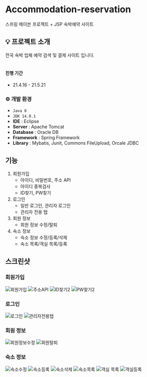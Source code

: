 # Accommodation-reservation
스프링 메이븐 프로젝트 + JSP 숙박예약 사이트

## 💡 프로젝트 소개
전국 숙박 업체 예약 검색 및 결제 사이트 입니다.<br>
<br>

#### 진행 기간
* 21.4.16 - 21.5.21

### ⚙️ 개발 환경
- `Java 8`
- `JDK 14.0.1`
- **IDE** : Eclipse
- **Server** : Apache Tomcat
- **Database** : Oracle DB
- **Framework** : Spring Framework
- **Library** : Mybatis, Junit, Commons FileUpload, Orcale JDBC

## 기능
1. 회원가입
   * 아이디, 비밀번호, 주소 API
   * 아이디 중복검사
   * ID찾기, PW찾기
2. 로그인
   * 일반 로그인, 관리자 로그인
   * 관리자 전용 탭
3. 회원 정보
   * 회원 정보 수정/탈퇴
4. 숙소 정보
   * 숙소 정보 수정/등록/삭제
   * 숙소 목록/객실 목록/등록

## 스크린샷

### 회원가입
![회원가입](https://github.com/cjw2474/Accommodation-reservation/assets/127098229/924bdc8e-ec80-4392-ba85-f327ce7539e0)
![주소API](https://github.com/cjw2474/Accommodation-reservation/assets/127098229/6c1bd83b-3af4-42a4-ac88-225626296cb4)
![ID찾기2](https://github.com/cjw2474/Accommodation-reservation/assets/127098229/795251d0-55f7-4c3c-98c5-0cd9f41ca909)
![PW찾기2](https://github.com/cjw2474/Accommodation-reservation/assets/127098229/26790ee9-0f03-4436-ac45-5e721d107de4)

### 로그인
![로그인](https://github.com/cjw2474/Accommodation-reservation/assets/127098229/9d7502c2-43e5-4d8f-847c-f09671494d75)
![관리자전용탭](https://github.com/cjw2474/Accommodation-reservation/assets/127098229/5a4d52ce-1f54-4345-828f-edb6df721192)

### 회원 정보
![회원정보수정](https://github.com/cjw2474/Accommodation-reservation/assets/127098229/22b835d9-a791-4ae0-a913-82838243f154)
![회원탈퇴](https://github.com/cjw2474/Accommodation-reservation/assets/127098229/8fe75187-02f1-4127-b977-f8c7991c9fb3)

### 숙소 정보
![숙소수정](https://github.com/cjw2474/Accommodation-reservation/assets/127098229/572580a2-a4e5-45b4-9f79-28e2dd97e17d)
![숙소등록](https://github.com/cjw2474/Accommodation-reservation/assets/127098229/381f2f74-130c-455a-822f-305cf12a62e4)
![숙소삭제](https://github.com/cjw2474/Accommodation-reservation/assets/127098229/b449ad6f-8790-48d6-9990-8e5f945d42a7)
![숙소목록](https://github.com/cjw2474/Accommodation-reservation/assets/127098229/38652f40-bc06-42ff-9a10-3ad4eb627cf8)
![객실 목록](https://github.com/cjw2474/Accommodation-reservation/assets/127098229/a25c4324-8941-426b-b138-9ff05b4f5b4f)
![객실등록](https://github.com/cjw2474/Accommodation-reservation/assets/127098229/427734e0-7560-45a4-8153-8fcf0f4296da)
